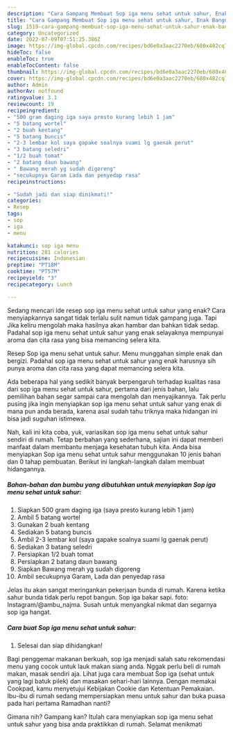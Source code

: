 ```yaml
---
description: "Cara Gampang Membuat Sop iga menu sehat untuk sahur, Enak Banget"
title: "Cara Gampang Membuat Sop iga menu sehat untuk sahur, Enak Banget"
slug: 1519-cara-gampang-membuat-sop-iga-menu-sehat-untuk-sahur-enak-banget
category: Uncategorized
date: 2022-07-09T07:51:25.386Z
image: https://img-global.cpcdn.com/recipes/bd6e0a3aac2270eb/680x482cq70/sop-iga-menu-sehat-untuk-sahur-foto-resep-utama.jpg
hideToc: false
enableToc: true
enableTocContent: false
thumbnail: https://img-global.cpcdn.com/recipes/bd6e0a3aac2270eb/680x482cq70/sop-iga-menu-sehat-untuk-sahur-foto-resep-utama.jpg
cover: https://img-global.cpcdn.com/recipes/bd6e0a3aac2270eb/680x482cq70/sop-iga-menu-sehat-untuk-sahur-foto-resep-utama.jpg
author: Admin
authorAv: notfound
ratingvalue: 3.1
reviewcount: 19
recipeingredient:
- "500 gram daging iga saya presto kurang lebih 1 jam"
- "5 batang wortel"
- "2 buah kentang"
- "5 batang buncis"
- "2-3 lembar kol saya gapake soalnya suami lg gaenak perut"
- "3 batang seledri"
- "1/2 buah tomat"
- "2 batang daun bawang"
- " Bawang merah yg sudah digoreng"
- "secukupnya Garam Lada dan penyedap rasa"
recipeinstructions:

- "Sudah jadi dan siap dinikmati!"
categories:
- Resep
tags:
- sop
- iga
- menu

katakunci: sop iga menu 
nutrition: 281 calories
recipecuisine: Indonesian
preptime: "PT18M"
cooktime: "PT57M"
recipeyield: "3"
recipecategory: Lunch

---
```



Sedang mencari ide resep sop iga menu sehat untuk sahur yang enak? Cara menyiapkannya sangat tidak terlalu sulit namun tidak gampang juga. Tapi Jika keliru mengolah maka hasilnya akan hambar dan bahkan tidak sedap. Padahal sop iga menu sehat untuk sahur yang enak selayaknya mempunyai aroma dan cita rasa yang bisa memancing selera kita.


Resep Sop iga menu sehat untuk sahur. Menu munggahan simple enak dan bergizi. Padahal sop iga menu sehat untuk sahur yang enak harusnya sih punya aroma dan cita rasa yang dapat memancing selera kita.

Ada beberapa hal yang sedikit banyak berpengaruh terhadap kualitas rasa dari sop iga menu sehat untuk sahur, pertama dari jenis bahan, lalu pemilihan bahan segar sampai cara mengolah dan menyajikannya. Tak perlu pusing jika ingin menyiapkan sop iga menu sehat untuk sahur yang enak di mana pun anda berada, karena asal sudah tahu triknya maka hidangan ini bisa jadi suguhan istimewa.


Nah, kali ini kita coba, yuk, variasikan sop iga menu sehat untuk sahur sendiri di rumah. Tetap berbahan yang sederhana, sajian ini dapat memberi manfaat dalam membantu menjaga kesehatan tubuh kita. Anda bisa menyiapkan Sop iga menu sehat untuk sahur menggunakan 10 jenis bahan dan 0 tahap pembuatan. Berikut ini langkah-langkah dalam membuat hidangannya.

<!--inarticleads1-->

##### Bahan-bahan dan bumbu yang dibutuhkan untuk menyiapkan Sop iga menu sehat untuk sahur:

1. Siapkan 500 gram daging iga (saya presto kurang lebih 1 jam)
1. Ambil 5 batang wortel
1. Gunakan 2 buah kentang
1. Sediakan 5 batang buncis
1. Ambil 2-3 lembar kol (saya gapake soalnya suami lg gaenak perut)
1. Sediakan 3 batang seledri
1. Persiapkan 1/2 buah tomat
1. Persiapkan 2 batang daun bawang
1. Siapkan  Bawang merah yg sudah digoreng
1. Ambil secukupnya Garam, Lada dan penyedap rasa


Jelas itu akan sangat meringankan pekerjaan bunda di rumah. Karena ketika sahur bunda tidak perlu repot bangun. Sop iga bakar sapi. foto: Instagram/@ambu_najma. Susah untuk menyangkal nikmat dan segarnya sop iga hangat. 

<!--inarticleads2-->

##### Cara buat Sop iga menu sehat untuk sahur:


1. Selesai dan siap dihidangkan!

Bagi penggemar makanan berkuah, sop iga menjadi salah satu rekomendasi menu yang cocok untuk lauk makan siang anda. Nggak perlu beli di rumah makan, masak sendiri aja. Lihat juga cara membuat Sop iga (sehat untuk yang lagi batuk pilek) dan masakan sehari-hari lainnya. Dengan memakai Cookpad, kamu menyetujui Kebijakan Cookie dan Ketentuan Pemakaian. Ibu-ibu di rumah sedang mempersiapkan menu untuk sahur dan buka puasa pada hari pertama Ramadhan nanti? 

Gimana nih? Gampang kan? Itulah cara menyiapkan sop iga menu sehat untuk sahur yang bisa anda praktikkan di rumah. Selamat menikmati
